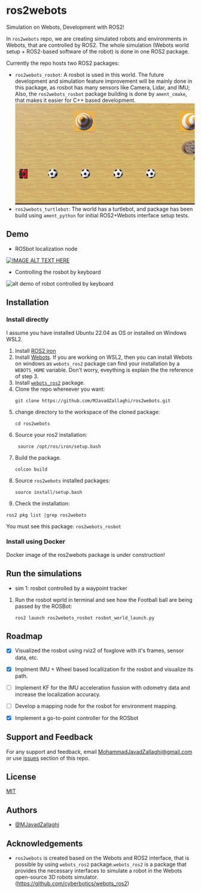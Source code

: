 
# ros2webots

Simulation on Webots, Development with ROS2!

In ```ros2webots``` repo, we are creating simulated robots and environments in Webots, that are controlled by ROS2. The whole simulation (Webots world setup + ROS2-based software of the robot) is done in one ROS2 package.

Currently the repo hosts two ROS2 packages:

- ```ros2webots_rosbot```: A rosbot is used in this world. The future development and simulation feature improvement will be mainly done in this package, as rosbot has many sensors like Camera, Lidar, and IMU; Also, the ```ros2webots_rosbot``` package building is done by ```ament_cmake```, that makes it easier for C++ based development.
![alt world of rosbot](https://github.com/MJavadZallaghi/ros2webots/blob/main/ros2webots_rosbot/worlds/.world_roboticknowledge.jpg)
- ```ros2webots_turtlebot```: The world has a turtlebot, and package has been build using ```ament_python``` for initial ROS2+Webots interface setup tests.



## Demo
- ROSbot localization node
  
[![IMAGE ALT TEXT HERE](https://img.youtube.com/vi/x2v0zY_rH44/0.jpg)](https://www.youtube.com/watch?v=x2v0zY_rH44)

- Controlling the rosbot by keyboard
  
![alt demo of robot controlled by keyboard](https://github.com/MJavadZallaghi/media_ros2webots/blob/main/media/ros2webots_rosbot_demo_keyboard_control.gif)


## Installation
### Install directly
I assume you have installed Ubuntu 22.04 as OS or installed on Windows WSL2.

1. Install [ROS2 iron](https://docs.ros.org/en/iron/Installation.html)
2. Install [Webots](https://cyberbotics.com/doc/guide/installing-webots). If you are working on WSL2, then you can install Webots on windows as ```webots_ros2``` package can find your installation by a ```WEBOTS_HOME``` variable. Don't worry, eveything is explain the the reference of step 3.
3. Install [```webots_ros2```](https://docs.ros.org/en/iron/Tutorials/Advanced/Simulators/Webots/Simulation-Webots.html) package.
4. Clone the repo whereever you want:
   ```
   git clone https://github.com/MJavadZallaghi/ros2webots.git
   ```
5. change directory to the workspace of the cloned package:
   ```
   cd ros2webots
   ```
6. Source your ros2 installation:
   ```
    source /opt/ros/iron/setup.bash
   ```
7. Build the package.
   ```
   colcon build
   ```
8. Source ```ros2webots``` installed packages:
   ```
   source install/setup.bash
   ```
8. Check the installation:
```
ros2 pkg list |grep ros2webots
```
You must see this package: ```ros2webots_rosbot```
### Install using Docker
Docker image of the ros2webots package is under construction!
    
## Run the simulations
- sim 1: rosbot controlled by a waypoint tracker
1. Run the rosbot wprld in terminal and see how the Football ball are being passed by the ROSBot:
   ```
   ros2 launch ros2webots_rosbot rosbot_world_launch.py
   ```


## Roadmap
- [x] Visualized the rosbot using rviz2 of foxglove with it's frames, sensor data, etc.
- [x] Implment IMU + Wheel based locallization fir the rosbot and visualize its path.
- [ ] Implement KF for the IMU acceleration fussion with odometry data and increase the localization accuracy.
- [ ] Develop a mapping node for the rosbot for environment mapping.
- [x] Implement a go-to-point controller for the ROSbot


## Support and Feedback
For any support and feedback, email MohammadJavadZallaghi@gmail.com or use [issues](https://github.com/MJavadZallaghi/ros2webots/issues) section of this repo.


## License
[MIT](https://choosealicense.com/licenses/mit/)


## Authors
- [@MJavadZallaghi](https://www.github.com/MJavadZallaghi)


## Acknowledgements
 - ```ros2webots``` is created based on the Webots and ROS2 interface, that is possible by using ```webots_ros2``` package.```webots_ros2``` is a package that provides the necessary interfaces to simulate a robot in the Webots open-source 3D robots simulator.  (https://github.com/cyberbotics/webots_ros2)

